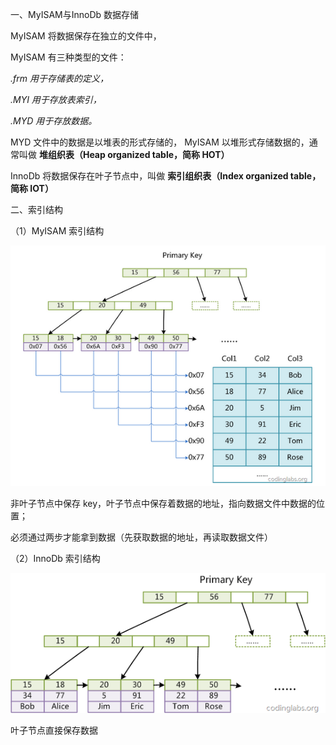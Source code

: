 一、MyISAM与InnoDb 数据存储

MyISAM 将数据保存在独立的文件中，

MyISAM 有三种类型的文件：

*.frm 用于存储表的定义，*

*.MYI 用于存放表索引，*

*.MYD 用于存放数据。*

MYD 文件中的数据是以堆表的形式存储的， MyISAM 以堆形式存储数据的，通常叫做 **堆组织表（Heap organized table，简称 HOT）**



 InnoDb 将数据保存在叶子节点中，叫做 **索引组织表（Index organized table，简称 IOT）**



二、索引结构

（1）MyISAM 索引结构

![index-myisam.png](..\resource\Myisam结构.png)

非叶子节点中保存 key，叶子节点中保存着数据的地址，指向数据文件中数据的位置；

必须通过两步才能拿到数据（先获取数据的地址，再读取数据文件）

（2）InnoDb 索引结构

![index-innodb.png](..\resource\innodb结构.png)

叶子节点直接保存数据
